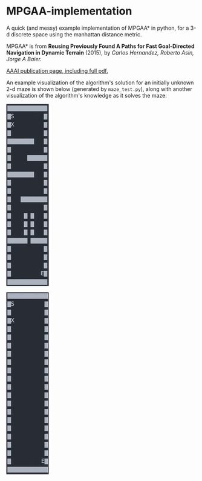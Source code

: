 # MPGAA-implementation

A quick (and messy) example implementation of MPGAA* in python, for a 3-d discrete space using the manhattan distance metric.

MPGAA\*  is from **Reusing Previously Found A Paths for Fast Goal-Directed Navigation in Dynamic Terrain** (2015), by
*Carlos Hernandez, Roberto Asin, Jorge A Baier.*

[AAAI publication page, including full pdf.](https://www.aaai.org/ocs/index.php/AAAI/AAAI15/paper/view/10053)

An example visualization of the algorithm's solution for an initially unknown 2-d maze is shown below (generated by `maze_test.py`), along with another visualization of the algorithm's knowledge as it solves the maze: 

![Example maze solution](https://raw.githubusercontent.com/arl-o/MPGAA-implementation/master/maze_sol.gif)

![Example maze solution w/ knowledge](https://raw.githubusercontent.com/arl-o/MPGAA-implementation/master/maze_knowl_sol.gif)
